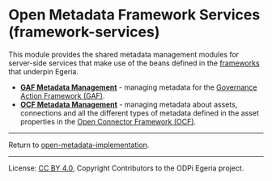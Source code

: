 <!-- SPDX-License-Identifier: CC-BY-4.0 -->
<!-- Copyright Contributors to the ODPi Egeria project. -->

# Open Metadata Framework Services (framework-services)

This module provides the shared metadata management modules for
server-side services that make use of the beans defined in the [frameworks](../frameworks) that underpin Egeria.

* **[GAF Metadata Management](gaf-metadata-management)** - managing metadata for the [Governance Action Framework (GAF)](../frameworks/governance-action-framework).
* **[OCF Metadata Management](ocf-metadata-management)** - managing metadata about assets, connections and all the
  different types of metadata defined in the asset properties in the [Open Connector Framework (OCF)](../frameworks/open-connector-framework).

----
Return to [open-metadata-implementation](..).

----
License: [CC BY 4.0](https://creativecommons.org/licenses/by/4.0/),
Copyright Contributors to the ODPi Egeria project.